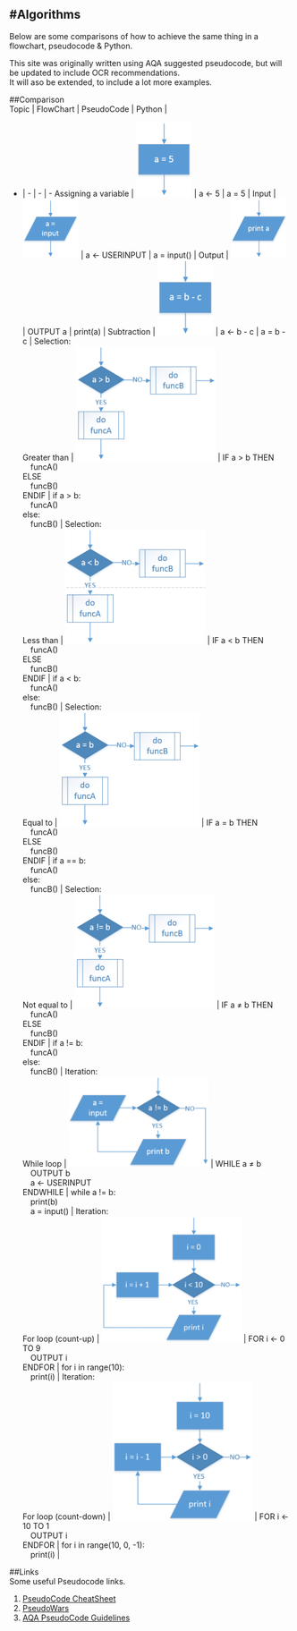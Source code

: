 #Algorithms  
----  
Below are some comparisons of how to achieve the same thing in a flowchart, pseudocode & Python.  

This site was originally written using AQA suggested pseudocode, but will be updated to include OCR recommendations.  
It will aso be extended, to include a lot more examples.  

##Comparison  
Topic | FlowChart | PseudoCode | Python |
- | - | - | - 
Assigning a variable | ![Assignment](img/algorithms/1_a_eq_5.png) | a &#8592; 5 | a = 5 |
Input | ![Input](img/algorithms/2_a_eq_inp.png) | a &#8592; USERINPUT | a = input() |
Output | ![Output](img/algorithms/3_prt_a.png) | OUTPUT a | print(a) |
Subtraction | ![Subtraction](img/algorithms/5_a_eq_b_mi_c.png) | a &#8592; b - c | a = b - c |
Selection:<br>Greater than | ![Selection-GT](img/algorithms/6_a_gt_b.png) | IF a &gt; b THEN<br>&emsp;funcA()<br>ELSE<br>&emsp;funcB()<br>ENDIF | if a &gt; b:<br>&emsp;funcA()<br>else:<br>&emsp;funcB() |
Selection:<br>Less than | ![Selection-LT](img/algorithms/7_a_lt_b.png) | IF a &lt; b THEN<br>&emsp;funcA()<br>ELSE<br>&emsp;funcB()<br>ENDIF | if a &lt; b:<br>&emsp;funcA()<br>else:<br>&emsp;funcB() |
Selection:<br>Equal to | ![Selection-EQ](img/algorithms/8_a_eq_b.png) | IF a = b THEN<br>&emsp;funcA()<br>ELSE<br>&emsp;funcB()<br>ENDIF | if a == b:<br>&emsp;funcA()<br>else:<br>&emsp;funcB() |
Selection:<br>Not equal to | ![Selection-NEQ](img/algorithms/9_a_ne_b.png) | IF a &#8800; b THEN<br>&emsp;funcA()<br>ELSE<br>&emsp;funcB()<br>ENDIF | if a != b:<br>&emsp;funcA()<br>else:<br>&emsp;funcB() |
Iteration:<br>While loop | ![Iteration-WHILE](img/algorithms/10_while_a_ne_b.png) | WHILE a &#8800; b<br>&emsp;OUTPUT b<br>&emsp;a &#8592; USERINPUT<br>ENDWHILE | while a != b:<br>&emsp;print(b)<br>&emsp;a = input() |
Iteration:<br>For loop (count-up) | ![Iteration-FOR_UP](img/algorithms/11_for_up.png) | FOR i &#8592; 0 TO 9<br>&emsp;OUTPUT i<br>ENDFOR | for i in range(10):<br>&emsp;print(i) |
Iteration:<br>For loop (count-down) | ![Iteration-FOR_DOWN](img/algorithms/12_for_dn.png) | FOR i &#8592; 10 TO 1<br>&emsp;OUTPUT i<br>ENDFOR | for i in range(10, 0, -1):<br>&emsp;print(i) |

##Links  
Some useful Pseudocode links.  

1. [PseudoCode CheatSheet](/cheatSheets/PseudoCode%20CheatSheet.pdf)
2. [PseudoWars](http://pseudowar.appjar.info)
3. [AQA PseudoCode Guidelines](http://filestore.aqa.org.uk/subjects/AQA-GCSE-COMPSCI-W-TRB-PSEU.PDF)
